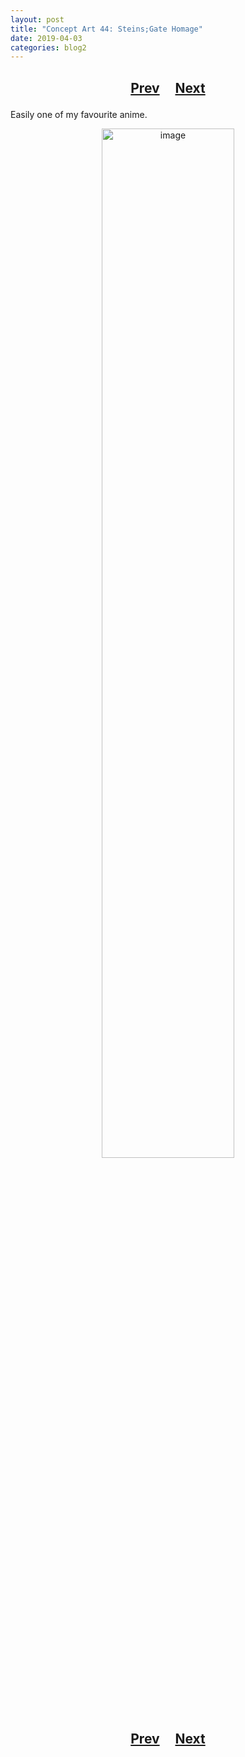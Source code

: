 ```yaml
---
layout: post
title: "Concept Art 44: Steins;Gate Homage"
date: 2019-04-03
categories: blog2
---
```


<h2>
  <p style="text-align:center;">
    <a href="/wingsofthechorus/archive/2019/03/30/conceptart43">Prev</a>
    &nbsp;&nbsp;&nbsp;
    <a href="/wingsofthechorus/archive/">Next</a>
  </p>
</h2>

Easily one of my favourite anime.

<p style="text-align:center;">
  <img src="/wingsofthechorus/images/conceptart/ca44.png" width="65%" alt="image"/>
</p>

<h2>
  <p style="text-align:center;">
    <a href="/wingsofthechorus/archive/2019/03/30/conceptart43">Prev</a>
    &nbsp;&nbsp;&nbsp;
    <a href="/wingsofthechorus/archive/">Next</a>
  </p>
</h2>
